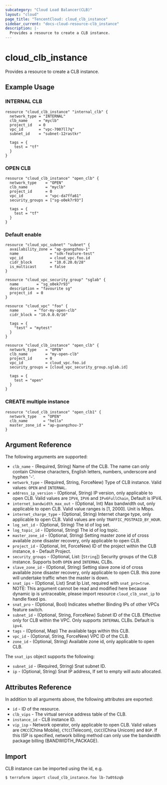```yaml
---
subcategory: "Cloud Load Balancer(CLB)"
layout: "cloud"
page_title: "TencentCloud: cloud_clb_instance"
sidebar_current: "docs-cloud-resource-clb_instance"
description: |-
  Provides a resource to create a CLB instance.
---
```


# cloud_clb_instance

Provides a resource to create a CLB instance.

## Example Usage

### INTERNAL CLB

```hcl
resource "cloud_clb_instance" "internal_clb" {
  network_type = "INTERNAL"
  clb_name     = "myclb"
  project_id   = 0
  vpc_id       = "vpc-7007ll7q"
  subnet_id    = "subnet-12rastkr"

  tags = {
    test = "tf"
  }
}
```

### OPEN CLB

```hcl
resource "cloud_clb_instance" "open_clb" {
  network_type    = "OPEN"
  clb_name        = "myclb"
  project_id      = 0
  vpc_id          = "vpc-da7ffa61"
  security_groups = ["sg-o0ek7r93"]

  tags = {
    test = "tf"
  }
}
```

### Default enable

```hcl
resource "cloud_vpc_subnet" "subnet" {
  availability_zone = "ap-guangzhou-1"
  name              = "sdk-feature-test"
  vpc_id            = cloud_vpc.foo.id
  cidr_block        = "10.0.20.0/28"
  is_multicast      = false
}

resource "cloud_vpc_security_group" "sglab" {
  name        = "sg_o0ek7r93"
  description = "favourite sg"
  project_id  = 0
}

resource "cloud_vpc" "foo" {
  name       = "for-my-open-clb"
  cidr_block = "10.0.0.0/16"

  tags = {
    "test" = "mytest"
  }
}

resource "cloud_clb_instance" "open_clb" {
  network_type    = "OPEN"
  clb_name        = "my-open-clb"
  project_id      = 0
  vpc_id          = cloud_vpc.foo.id
  security_groups = [cloud_vpc_security_group.sglab.id]

  tags = {
    test = "open"
  }
}
```

### CREATE multiple instance

```hcl
resource "cloud_clb_instance" "open_clb1" {
  network_type   = "OPEN"
  clb_name       = "hello"
  master_zone_id = "ap-guangzhou-3"
}
```

## Argument Reference

The following arguments are supported:

* `clb_name` - (Required, String) Name of the CLB. The name can only contain Chinese characters, English letters, numbers, underscore and hyphen '-'.
* `network_type` - (Required, String, ForceNew) Type of CLB instance. Valid values: `OPEN` and `INTERNAL`.
* `address_ip_version` - (Optional, String) IP version, only applicable to open CLB. Valid values are `IPV4`, `IPV6` and `IPv6FullChain`, Default is IPV4.
* `internet_bandwidth_max_out` - (Optional, Int) Max bandwidth out, only applicable to open CLB. Valid value ranges is [1, 2000]. Unit is Mbps.
* `internet_charge_type` - (Optional, String) Internet charge type, only applicable to open CLB. Valid values are only `TRAFFIC_POSTPAID_BY_HOUR`.
* `log_set_id` - (Optional, String) The id of log set.
* `log_topic_id` - (Optional, String) The id of log topic.
* `master_zone_id` - (Optional, String) Setting master zone id of cross available zone disaster recovery, only applicable to open CLB.
* `project_id` - (Optional, Int, ForceNew) ID of the project within the CLB instance, `0` - Default Project.
* `security_groups` - (Optional, List: [`String`]) Security groups of the CLB instance. Supports both `OPEN` and `INTERNAL` CLBs.
* `slave_zone_id` - (Optional, String) Setting slave zone id of cross available zone disaster recovery, only applicable to open CLB. this zone will undertake traffic when the master is down.
* `snat_ips` - (Optional, List) Snat Ip List, required with `snat_pro=true`. NOTE: This argument cannot be read and modified here because dynamic ip is untraceable, please import resource `cloud_clb_snat_ip` to handle fixed ips.
* `snat_pro` - (Optional, Bool) Indicates whether Binding IPs of other VPCs feature switch.
* `subnet_id` - (Optional, String, ForceNew) Subnet ID of the CLB. Effective only for CLB within the VPC. Only supports `INTERNAL` CLBs. Default is `ipv4`.
* `tags` - (Optional, Map) The available tags within this CLB.
* `vpc_id` - (Optional, String, ForceNew) VPC ID of the CLB.
* `zone_id` - (Optional, String) Available zone id, only applicable to open CLB.

The `snat_ips` object supports the following:

* `subnet_id` - (Required, String) Snat subnet ID.
* `ip` - (Optional, String) Snat IP address, If set to empty will auto allocated.

## Attributes Reference

In addition to all arguments above, the following attributes are exported:

* `id` - ID of the resource.
* `clb_vips` - The virtual service address table of the CLB.
* `instance_id` - CLB instance ID.
* `vip_isp` - Network operator, only applicable to open CLB. Valid values are `CMCC`(China Mobile), `CTCC`(Telecom), `CUCC`(China Unicom) and `BGP`. If this ISP is specified, network billing method can only use the bandwidth package billing (BANDWIDTH_PACKAGE).


## Import

CLB instance can be imported using the id, e.g.

```
$ terraform import cloud_clb_instance.foo lb-7a0t6zqb
```

